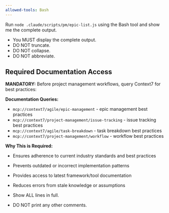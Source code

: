 ```yaml
---
allowed-tools: Bash
---
```


Run `node .claude/scripts/pm/epic-list.js` using the Bash tool and show me the complete output.

- You MUST display the complete output.
- DO NOT truncate.
- DO NOT collapse.
- DO NOT abbreviate.
## Required Documentation Access

**MANDATORY:** Before project management workflows, query Context7 for best practices:

**Documentation Queries:**
- `mcp://context7/agile/epic-management` - epic management best practices
- `mcp://context7/project-management/issue-tracking` - issue tracking best practices
- `mcp://context7/agile/task-breakdown` - task breakdown best practices
- `mcp://context7/project-management/workflow` - workflow best practices

**Why This is Required:**
- Ensures adherence to current industry standards and best practices
- Prevents outdated or incorrect implementation patterns
- Provides access to latest framework/tool documentation
- Reduces errors from stale knowledge or assumptions


- Show ALL lines in full.
- DO NOT print any other comments.

